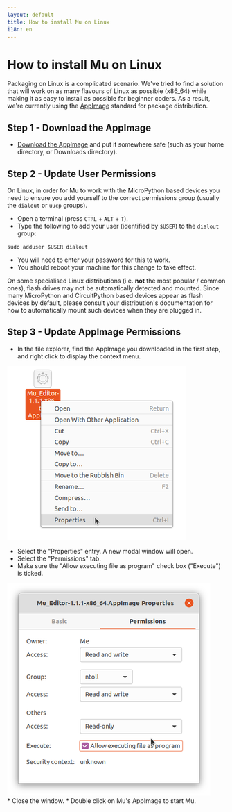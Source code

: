 ```yaml
---
layout: default
title: How to install Mu on Linux 
i18n: en
---
```


# How to install Mu on Linux

Packaging on Linux is a complicated scenario. We've tried to find a solution
that will work on as many flavours of Linux as possible (x86_64) while making
it as easy to install as possible for beginner coders. As a result, we're
currently using the [AppImage](https://appimage.org/) standard for package distribution.

## Step 1 - Download the AppImage

* [Download the AppImage](/en/download) and put it somewhere safe (such as your
  home directory, or Downloads directory).

## Step 2 - Update User Permissions

On Linux, in order for Mu to work with the MicroPython based devices
you need to ensure you add yourself to the correct permissions group
(usually the `dialout` or `uucp` groups).

* Open a terminal (press `CTRL` + `ALT` + `T`).
* Type the following to add your user (identified by `$USER`) to the `dialout` group:

```
sudo adduser $USER dialout
```
* You will need to enter your password for this to work.
* You should reboot your machine for this change to take effect.

On some specialised Linux distributions (i.e. **not** the most popular / common
ones), flash drives may not be automatically detected and mounted. Since many
MicroPython and CircuitPython based devices appear as flash devices by default,
please consult your distribution's documentation for how to automatically
mount such devices when they are plugged in.

## Step 3 - Update AppImage Permissions

* In the file explorer, find the AppImage you downloaded in the first step, and
  right click to display the context menu.

<div class="row">
  <img src="/img/en/howto/mu_linux-1.png" alt="Right click AppImage" class="img-responsive center-block img-rounded "/>
  <br/>
</div>

* Select the "Properties" entry. A new modal window will open.
* Select the "Permissions" tab.
* Make sure the "Allow executing file as program" check box ("Execute") is ticked.
<div class="row">
  <img src="/img/en/howto/mu_linux-2.png" alt="Execute AppImage" class="img-responsive center-block img-rounded "/>
  <br/>
</div>
* Close the window.
* Double click on Mu's AppImage to start Mu.

